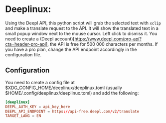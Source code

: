 # Deeplinux:

Using the Deepl API, this python script will grab the selected text with `xclip` and make a translate request to the API. It will show the translated text in a small popup window next to the mouse cursor. Left click to dismiss it.
You need to create a (Deepl account)[https://www.deepl.com/pro-api?cta=header-pro-api], the API is free for 500 000 characters per months. If you have a pro plan, change the API endpoint accordingly in the configuration file.


## Configuration

You need to create a config file at $XDG_CONFIG_HOME/deeplinux/deeplinux.toml (usually $HOME/.config/deeplinux/deeplinux.toml) and add the following:

```toml
[deeplinux]
DEEPL_AUTH_KEY = api_key_here
DEEPL_API_ENDPOINT = https://api-free.deepl.com/v2/translate
TARGET_LANG = EN
```
